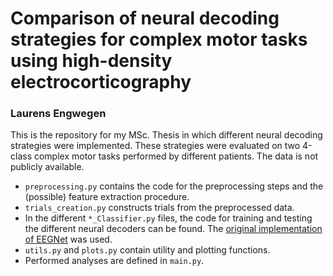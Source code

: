 # Comparison of neural decoding strategies for complex motor tasks using high-density electrocorticography

### Laurens Engwegen

This is the repository for my MSc. Thesis in which different neural decoding strategies were implemented. These strategies were evaluated on two 4-class complex motor tasks performed by different patients. The data is not publicly available.

* `preprocessing.py` contains the code for the preprocessing steps and the (possible) feature extraction procedure.
* `trials_creation.py` constructs trials from the preprocessed data.
* In the different `*_Classifier.py` files, the code for training and testing the different neural decoders can be found. The [original implementation of EEGNet](https://github.com/vlawhern/arl-eegmodels) was used.
* `utils.py` and `plots.py` contain utility and plotting functions.
* Performed analyses are defined in `main.py`.
